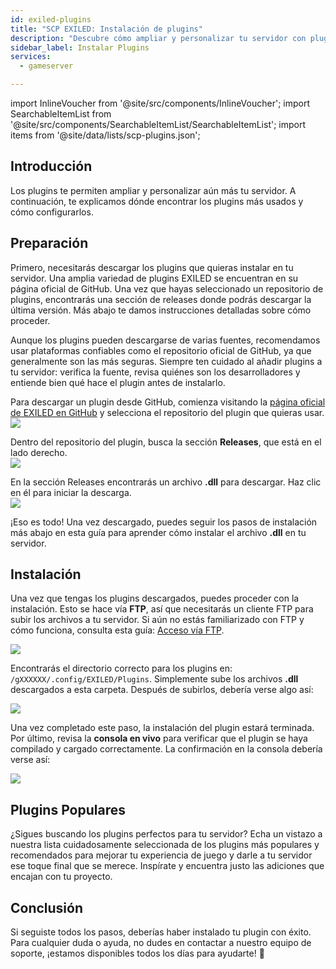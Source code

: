 ```yaml
---
id: exiled-plugins
title: "SCP EXILED: Instalación de plugins"
description: "Descubre cómo ampliar y personalizar tu servidor con plugins confiables para una funcionalidad y personalización mejoradas → Aprende más ahora"
sidebar_label: Instalar Plugins
services:
  - gameserver

---
```


import InlineVoucher from '@site/src/components/InlineVoucher';
import SearchableItemList from '@site/src/components/SearchableItemList/SearchableItemList';
import items from '@site/data/lists/scp-plugins.json';


## Introducción

Los plugins te permiten ampliar y personalizar aún más tu servidor. A continuación, te explicamos dónde encontrar los plugins más usados y cómo configurarlos.

<InlineVoucher />

## Preparación

Primero, necesitarás descargar los plugins que quieras instalar en tu servidor. Una amplia variedad de plugins EXILED se encuentran en su página oficial de GitHub. Una vez que hayas seleccionado un repositorio de plugins, encontrarás una sección de releases donde podrás descargar la última versión. Más abajo te damos instrucciones detalladas sobre cómo proceder.

Aunque los plugins pueden descargarse de varias fuentes, recomendamos usar plataformas confiables como el repositorio oficial de GitHub, ya que generalmente son las más seguras. Siempre ten cuidado al añadir plugins a tu servidor: verifica la fuente, revisa quiénes son los desarrolladores y entiende bien qué hace el plugin antes de instalarlo.

Para descargar un plugin desde GitHub, comienza visitando la [página oficial de EXILED en GitHub](https://github.com/Exiled-Team) y selecciona el repositorio del plugin que quieras usar.  
![](https://screensaver01.zap-hosting.com/index.php/s/6cCEZGEBKNnJ4o4/preview)  

Dentro del repositorio del plugin, busca la sección **Releases**, que está en el lado derecho.  
![](https://screensaver01.zap-hosting.com/index.php/s/fteeKrPYmRZknBq/preview)  

En la sección Releases encontrarás un archivo **.dll** para descargar. Haz clic en él para iniciar la descarga.  
![](https://screensaver01.zap-hosting.com/index.php/s/WzB3qHEb37kkBKs/preview)  

¡Eso es todo! Una vez descargado, puedes seguir los pasos de instalación más abajo en esta guía para aprender cómo instalar el archivo **.dll** en tu servidor.


## Instalación

Una vez que tengas los plugins descargados, puedes proceder con la instalación. Esto se hace vía **FTP**, así que necesitarás un cliente FTP para subir los archivos a tu servidor. Si aún no estás familiarizado con FTP y cómo funciona, consulta esta guía: [Acceso vía FTP](gameserver-ftpaccess.md).

![](https://screensaver01.zap-hosting.com/index.php/s/pr5s8ySnpBN7qjC/preview)

Encontrarás el directorio correcto para los plugins en: ```/gXXXXXX/.config/EXILED/Plugins```. Simplemente sube los archivos **.dll** descargados a esta carpeta. Después de subirlos, debería verse algo así:  

![](https://screensaver01.zap-hosting.com/index.php/s/MRJHcdGpwSb2agK/preview)

Una vez completado este paso, la instalación del plugin estará terminada. Por último, revisa la **consola en vivo** para verificar que el plugin se haya compilado y cargado correctamente. La confirmación en la consola debería verse así:  

![](https://screensaver01.zap-hosting.com/index.php/s/NtN6T5fPif3ngEW/preview)



## Plugins Populares

¿Sigues buscando los plugins perfectos para tu servidor? Echa un vistazo a nuestra lista cuidadosamente seleccionada de los plugins más populares y recomendados para mejorar tu experiencia de juego y darle a tu servidor ese toque final que se merece. Inspírate y encuentra justo las adiciones que encajan con tu proyecto.

<SearchableItemList items={items} />


## Conclusión

Si seguiste todos los pasos, deberías haber instalado tu plugin con éxito. Para cualquier duda o ayuda, no dudes en contactar a nuestro equipo de soporte, ¡estamos disponibles todos los días para ayudarte! 🙂

<InlineVoucher />
